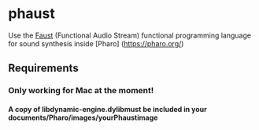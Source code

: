 # phaust
Use the [Faust](https://faust.grame.fr/) (Functional Audio Stream) functional programming language for sound synthesis inside [Pharo] (https://pharo.org/)

## Requirements
### Only working for Mac at the moment!
#### A copy of libdynamic-engine.dylibmust be included in your documents/Pharo/images/yourPhaustimage
 
